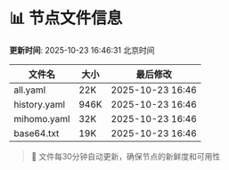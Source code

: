 # 📊 节点文件信息

**更新时间**: 2025-10-23 16:46:31 北京时间

| 文件名 | 大小 | 最后修改 |
|--------|------|----------|
| all.yaml | 22K | 2025-10-23 16:46 |
| history.yaml | 946K | 2025-10-23 16:46 |
| mihomo.yaml | 32K | 2025-10-23 16:46 |
| base64.txt | 19K | 2025-10-23 16:46 |

> 🔄 文件每30分钟自动更新，确保节点的新鲜度和可用性

